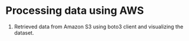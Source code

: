 # Processing data using AWS
1. Retrieved data from Amazon S3 using boto3 client and visualizing the dataset.
